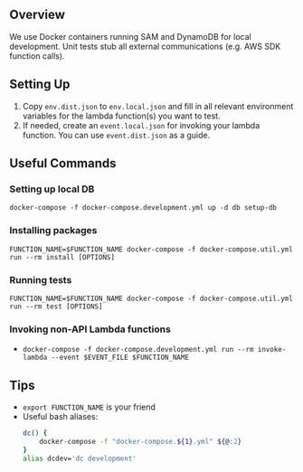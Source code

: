 ## Overview
We use Docker containers running SAM and DynamoDB for local development. Unit tests stub all external communications (e.g. AWS SDK function calls).

## Setting Up
1. Copy `env.dist.json` to `env.local.json` and fill in all relevant environment variables for the lambda function(s) you want to test.
2. If needed, create an `event.local.json` for invoking your lambda function. You can use `event.dist.json` as a guide.

## Useful Commands
### Setting up local DB
```
docker-compose -f docker-compose.development.yml up -d db setup-db
```

### Installing packages
```
FUNCTION_NAME=$FUNCTION_NAME docker-compose -f docker-compose.util.yml run --rm install [OPTIONS]
```

### Running tests
```
FUNCTION_NAME=$FUNCTION_NAME docker-compose -f docker-compose.util.yml run --rm test [OPTIONS]
```

### Invoking non-API Lambda functions
* `docker-compose -f docker-compose.development.yml run --rm invoke-lambda --event $EVENT_FILE $FUNCTION_NAME`

## Tips
* `export FUNCTION_NAME` is your friend
* Useful bash aliases:
    ```bash
    dc() {
        docker-compose -f "docker-compose.${1}.yml" ${@:2}
    }
    alias dcdev='dc development'
    ```